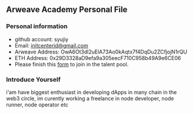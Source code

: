 ## Arweave Academy Personal File

### Personal information

- github account: syujiy
- Email: initcenterid@gmail.com
- Arweave Address: OwA6Ot3dl2uElA73Ao0kAqtx7f4DqDu2ZCfjojN1rQU
- ETH Address: 0x29D3328aD9efa9a305eecF710C958b49A9e6CE06
- Please finish this [form](https://docs.google.com/forms/d/e/1FAIpQLSfWA5fIIcBgmRppm3jNz5vmf9Mai_QMVil-2pO4r7YKn_Zhtw/viewform?usp=sf_link) to join in the talent pool.

### Introduce Yourself

i'am have biggest enthusiast in developing dApps in many chain in the web3 circle, im curently working a freelance in node developer, node runner, node operator etc
